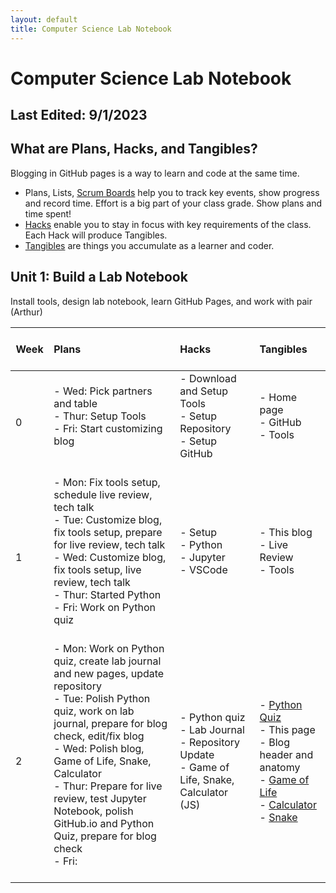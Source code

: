 ```yaml
---
layout: default
title: Computer Science Lab Notebook
---
```


[//]: <(This is a comment; need a free line above the table for it to work; "&nbsp;" is for a space)>

# Computer Science Lab Notebook
## Last Edited: 9/1/2023

## What are Plans, Hacks, and Tangibles?
Blogging in GitHub pages is a way to learn and code at the same time. 

- Plans, Lists, [Scrum Boards](https://clickup.com/blog/scrum-board/) help you to track key events, show progress and record time.  Effort is a big part of your class grade.  Show plans and time spent!
- [Hacks](https://levelup.gitconnected.com/six-ultimate-daily-hacks-for-every-programmer-60f5f10feae) enable you to stay in focus with key requirements of the class.  Each Hack will produce Tangibles.
- [Tangibles](https://en.wikipedia.org/wiki/Artifact_(software_development)) are things you accumulate as a learner and coder. 

## Unit 1: Build a Lab Notebook
Install tools, design lab notebook, learn GitHub Pages, and work with pair (Arthur)

| <br> Week &nbsp; | Plans &nbsp; | Hacks &nbsp; | Tangibles &nbsp; |
|------|:------------------------|:---------------------------|:-----------|
| 0    |   - Wed: Pick partners and table&nbsp;<br> - Thur: Setup Tools&nbsp;<br> - Fri: Start customizing blog&nbsp;<br>  <br> |   - Download and Setup Tools&nbsp;<br> - Setup Repository&nbsp;<br> - Setup GitHub&nbsp;<br> <br> | - Home page&nbsp;<br> - GitHub&nbsp;<br> - Tools&nbsp;<br> <br> |
| 1    |   - Mon: Fix tools setup, schedule live review, tech talk&nbsp; <br> - Tue: Customize blog, fix tools setup, prepare for live review, tech talk&nbsp;<br> - Wed: Customize blog, fix tools setup, live review, tech talk&nbsp;<br> - Thur: Started Python&nbsp;<br> - Fri: Work on Python quiz&nbsp;<br> <br> |   - Setup&nbsp;<br> - Python&nbsp;<br> - Jupyter&nbsp;<br> - VSCode&nbsp;<br> <br> | - This blog&nbsp;<br> - Live Review&nbsp;<br> - Tools&nbsp;<br> <br>|
| 2    |   - Mon: Work on Python quiz, create lab journal and new pages, update repository&nbsp;<br> - Tue: Polish Python quiz, work on lab journal, prepare for blog check, edit/fix blog&nbsp;<br> - Wed: Polish blog, Game of Life, Snake, Calculator&nbsp;<br> - Thur: Prepare for live review, test Jupyter Notebook, polish GitHub.io and Python Quiz, prepare for blog check&nbsp;<br> - Fri: &nbsp;<br> <br> |   - Python quiz&nbsp;<br> - Lab Journal&nbsp;<br> - Repository Update&nbsp;<br> - Game of Life, Snake, Calculator (JS)&nbsp;<br>  | - <a href="{{site.baseurl}}/quiz" target="_blank">Python Quiz</a>&nbsp;<br> - This page&nbsp;<br> - Blog header and anatomy&nbsp;<br> - <a href="{{site.baseurl}}/frontend/life" target="_blank">Game of Life</a>&nbsp;<br> - <a href="{{site.baseurl}}/techtalk/home_style" target="_blank">Calculator</a>&nbsp;<br> - <a href="{{site.baseurl}}/frontend/snake" target="_blank">Snake</a>&nbsp;<br>|